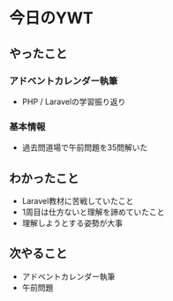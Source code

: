 # 今日のYWT

## やったこと

### アドベントカレンダー執筆

- PHP / Laravelの学習振り返り

### 基本情報

- 過去問道場で午前問題を35問解いた

## わかったこと

- Laravel教材に苦戦していたこと
- 1周目は仕方ないと理解を諦めていたこと
- 理解しようとする姿勢が大事

## 次やること

- アドベントカレンダー執筆
- 午前問題
